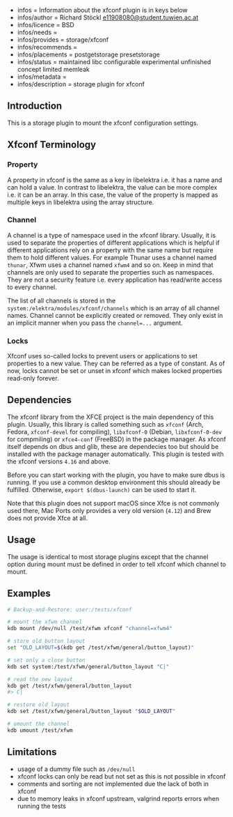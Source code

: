 - infos = Information about the xfconf plugin is in keys below
- infos/author = Richard Stöckl <e11908080@student.tuwien.ac.at>
- infos/licence = BSD
- infos/needs =
- infos/provides = storage/xfconf
- infos/recommends =
- infos/placements = postgetstorage presetstorage
- infos/status = maintained libc configurable experimental unfinished concept limited memleak
- infos/metadata =
- infos/description = storage plugin for xfconf

## Introduction

This is a storage plugin to mount the xfconf configuration settings.

## Xfconf Terminology

### Property

A property in xfconf is the same as a key in libelektra i.e. it has a name and can hold a value.
In contrast to libelektra, the value can be more complex i.e. it can be an array.
In this case, the value of the property is mapped as multiple keys in libelektra using the array structure.

### Channel

A channel is a type of namespace used in the xfconf library.
Usually, it is used to separate the properties of different applications which is helpful if different applications rely on a property with the same name but require them to hold different values.
For example Thunar uses a channel named `thunar`, Xfwm uses a channel named `xfwm4` and so on.
Keep in mind that channels are only used to separate the properties such as namespaces.
They are not a security feature i.e. every application has read/write access to every channel.

The list of all channels is stored in the `system:/elektra/modules/xfconf/channels` which is an array of all channel names.
Channel cannot be explicitly created or removed.
They only exist in an implicit manner when you pass the `channel=...` argument.

### Locks

Xfconf uses so-called locks to prevent users or applications to set properties to a new value.
They can be referred as a type of constant.
As of now, locks cannot be set or unset in xfconf which makes locked properties read-only forever.

## Dependencies

The xfconf library from the XFCE project is the main dependency of this plugin.
Usually, this library is called something such as `xfconf` (Arch, Fedora, `xfconf-devel` for compiling), `libxfconf-0` (Debian, `libxfconf-0-dev` for compmiling) or `xfce4-conf` (FreeBSD) in the package manager.
As xfconf itself depends on dbus and glib, these are dependecies too but should be installed with the package manager automatically.
This plugin is tested with the xfconf versions `4.16` and above.

Before you can start working with the plugin, you have to make sure dbus is running.
If you use a common desktop environment this should already be fulfilled.
Otherwise, `export $(dbus-launch)` can be used to start it.

Note that this plugin does not support macOS since Xfce is not commonly used there, Mac Ports only provides a very old version (`4.12`) and Brew does not provide Xfce at all.

## Usage

The usage is identical to most storage plugins except that the channel option during mount must be defined in order to tell xfconf which channel to mount.

## Examples

```zsh
# Backup-and-Restore: user:/tests/xfconf

# mount the xfwm channel
kdb mount /dev/null /test/xfwm xfconf "channel=xfwm4"

# store old button layout
set "OLD_LAYOUT=$(kdb get /test/xfwm/general/button_layout)"

# set only a close button
kdb set system:/test/xfwm/general/button_layout "C|"

# read the new layout
kdb get /test/xfwm/general/button_layout
#> C|

# restore old layout
kdb set /test/xfwm/general/button_layout "$OLD_LAYOUT"

# umount the channel
kdb umount /test/xfwm
```

## Limitations

- usage of a dummy file such as `/dev/null`
- xfconf locks can only be read but not set as this is not possible in xfconf
- comments and sorting are not implemented due the lack of both in xfconf
- due to memory leaks in xfconf upstream, valgrind reports errors when running the tests
